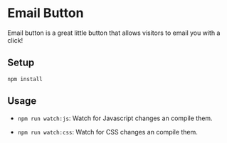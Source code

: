 # Email Button

Email button is a great little button that allows visitors to email you with a
click!

## Setup

`npm install`

## Usage

* `npm run watch:js`: Watch for Javascript changes an compile them.

* `npm run watch:css`: Watch for CSS changes an compile them.
